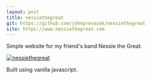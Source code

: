 ```yaml
---
layout: post
title: nessiethegreat
git: https://github.com/johnprovazek/nessiethegreat
site: https://www.nessiethegreat.com
---
```


Simple website for my friend's band Nessie the Great.

[![nessiethegreat](../public/nessiethegreat.png)](https://www.johnprovazek.com/nessiethegreat)

Built using vanilla javascript.
